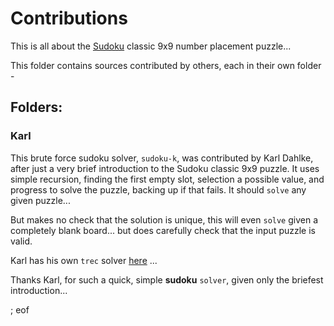 # Contributions

This is all about the [Sudoku](https://en.wikipedia.org/wiki/Sudoku) classic 9x9 number placement puzzle...

This folder contains sources contributed by others, each in their own folder -

## Folders:

### Karl

This brute force sudoku solver, `sudoku-k`, was contributed by Karl Dahlke, after just a very brief introduction to the Sudoku classic 9x9 puzzle. It uses simple recursion, finding the first empty slot, selection a possible value, and progress to solve the puzzle, backing up if that fails. It should `solve` any given puzzle... 

But makes no check that the solution is unique, this will even `solve` given a completely blank board... but does carefully check that the input puzzle is valid.

Karl has his own `trec` solver [here](https://github.com/eklhad/trec) ...

Thanks Karl, for such a quick, simple **sudoku** `solver`, given only the briefest introduction...

; eof

